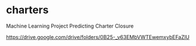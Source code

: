 # charters
Machine Learning Project Predicting Charter Closure

https://drive.google.com/drive/folders/0B25-_v63EMbVWTEwemxybEFaZlU
